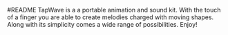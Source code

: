 #README
TapWave is a a portable animation and sound kit. With the touch of a finger you are able to create melodies charged with moving shapes. Along with its simplicity comes a wide range of possibilities. Enjoy!

